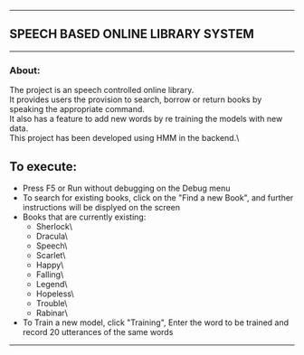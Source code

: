 
***********************************************************************************
##                       SPEECH BASED ONLINE LIBRARY SYSTEM
***********************************************************************************
					
### About:

The project is an speech controlled online library.\
It provides users the provision to search, borrow or return books by speaking the appropriate command. \
It also has a feature to add new words by re training the models with new data.\
This project has been developed using HMM in the backend.\
	
## To execute:

- Press F5 or Run without debugging on the Debug menu
- To search for existing books, click on the "Find a new Book", and further instructions will be displyed on the screen
- Books that are currently existing:
	* Sherlock\
	* Dracula\
	* Speech\
	* Scarlet\
	* Happy\
	* Falling\
	* Legend\
	* Hopeless\
	* Trouble\
	* Rabinar\
- To Train a new model, click "Training", Enter the word to be trained and record 20 utterances of the same words


************************************************************************************

